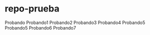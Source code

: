 # repo-prueba

Probando
Probando1
Probando2
Probando3
Probando4
Probando5
Probando5
Probando6
Probando7
